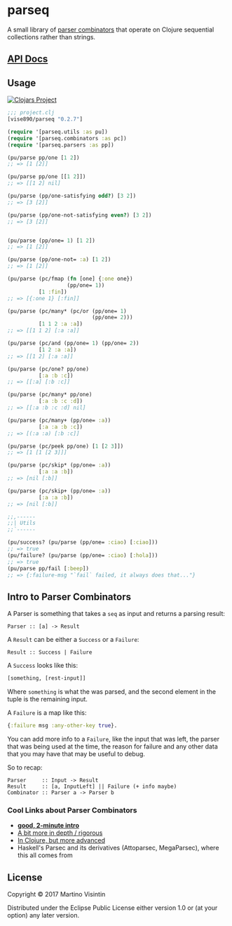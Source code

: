 # parseq

A small library of [parser
combinators](https://en.wikipedia.org/wiki/Parser_combinator) that operate on
Clojure sequential collections rather than strings.

## [API Docs](https://vise890.gitlab.io/parseq/)

## Usage

[![Clojars
Project](https://img.shields.io/clojars/v/vise890/parseq.svg)](https://clojars.org/vise890/parseq)

```clojure
;;; project.clj
[vise890/parseq "0.2.7"]
```

```clojure
(require '[parseq.utils :as pu])
(require '[parseq.combinators :as pc])
(require '[parseq.parsers :as pp])

(pu/parse pp/one [1 2])
;; => [1 [2]]

(pu/parse pp/one [[1 2]])
;; => [[1 2] nil]

(pu/parse (pp/one-satisfying odd?) [3 2])
;; => [3 [2]]

(pu/parse (pp/one-not-satisfying even?) [3 2])
;; => [3 [2]]


(pu/parse (pp/one= 1) [1 2])
;; => [1 [2]]

(pu/parse (pp/one-not= :a) [1 2])
;; => [1 [2]]

(pu/parse (pc/fmap (fn [one] {:one one})
                   (pp/one= 1))
          [1 :fin])
;; => [{:one 1} [:fin]]

(pu/parse (pc/many* (pc/or (pp/one= 1)
                           (pp/one= 2)))
          [1 1 2 :a :a])
;; => [[1 1 2] [:a :a]]

(pu/parse (pc/and (pp/one= 1) (pp/one= 2))
          [1 2 :a :a])
;; => [[1 2] [:a :a]]

(pu/parse (pc/one? pp/one)
          [:a :b :c])
;; => [[:a] [:b :c]]

(pu/parse (pc/many* pp/one)
          [:a :b :c :d])
;; => [[:a :b :c :d] nil]

(pu/parse (pc/many+ (pp/one= :a))
          [:a :a :b :c])
;; => [(:a :a) [:b :c]]

(pu/parse (pc/peek pp/one) [1 [2 3]])
;; => [1 [1 [2 3]]]

(pu/parse (pc/skip* (pp/one= :a))
          [:a :a :b])
;; => [nil [:b]]

(pu/parse (pc/skip+ (pp/one= :a))
          [:a :a :b])
;; => [nil [:b]]

;;,------
;;| Utils
;;`------

(pu/success? (pu/parse (pp/one= :ciao) [:ciao]))
;; => true
(pu/failure? (pu/parse (pp/one= :ciao) [:hola]))
;; => true
(pu/parse pp/fail [:beep])
;; => {:failure-msg "`fail` failed, it always does that..."}
```


## Intro to Parser Combinators

A Parser is something that takes a `seq` as input and returns a parsing result:

```
Parser :: [a] -> Result
```

A `Result` can be either a `Success` or a `Failure`:

```
Result :: Success | Failure
```

A `Success` looks like this:

```clojure
[something, [rest-input]]
```

Where `something` is what the was parsed, and the second element in the tuple
is the remaining input.

A `Failure` is a map like this:

```clojure
{:failure msg :any-other-key true}.
```

You can add more info to a `Failure`, like the input that was left, the parser
that was being used at the time, the reason for failure and any other data that
you may have that may be useful to debug.

So to recap:

```
Parser     :: Input -> Result
Result     :: [a, InputLeft] || Failure (+ info maybe)
Combinator :: Parser a -> Parser b
```

### Cool Links about Parser Combinators

* [**good, 2-minute intro**](http://theorangeduck.com/page/you-could-have-invented-parser-combinators)
* [A bit more in depth / rigorous](http://sigusr2.net/parser-combinators-made-simple.html)
* [In Clojure, but more advanced](https://gist.github.com/kachayev/b5887f66e2985a21a466)
* Haskell's Parsec and its derivatives (Attoparsec, MegaParsec), where this all comes from

## License

Copyright © 2017 Martino Visintin

Distributed under the Eclipse Public License either version 1.0 or (at
your option) any later version.

